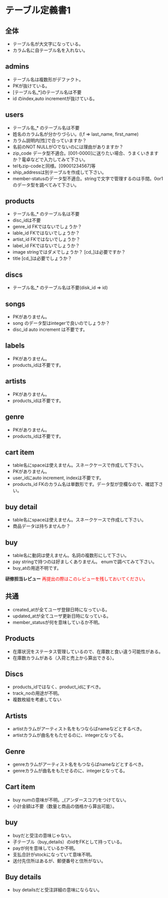 # テーブル定義書1
## 全体
- テーブル名が大文字になっている。
- カラム名に自テーブル名を入れない。

## admins
- テーブル名は複数形がデファクト。
- PKが抜けている。
- [テーブル名_*]のテーブル名は不要
- id のindex,auto incrementが抜けている。

## users
- テーブル名_* のテーブル名は不要
- 姓名のカラム名が分かりづらい。(l,f => last_name, first_name)
- カラム説明内[性]で合っていますか？
- 名前のNOT NULLが○でないのには理由がありますか？
- zip_code データ型不適合。[001-0000]に送りたい場合、うまくいきますか？電卓などで入力してみて下さい。
- telもzip-codeと同様。[09001234567]等
- ship_addressは別テーブルを作成して下さい。
- member-statusのデータ型不適合。stringで文字で管理するのは手間。0or1のデータ型を調べてみて下さい。

## products
- テーブル名_* のテーブル名は不要
- disc_idは不要
- genre_id FKではないでしょうか？
- lable_id FKではないでしょうか？
- artist_id FKではないでしょうか？
- label_id FKではないでしょうか？
- image stringではダメでしょうか？ [cd_]は必要ですか？
- title [cd_]は必要でしょうか？

## discs
- テーブル名_* のテーブル名は不要(disk_id => id)

## songs
- PKがありません。
- song のデータ型はintegerで良いのでしょうか？
- disc_id auto increment は不要です。

## labels
- PKがありません。
- products_idは不要です。

## artists
- PKがありません。
- products_idは不要です。

## genre
- PKがありません。
- products_idは不要です。

## cart item
- table名にspaceは使えません。スネークケースで作成して下さい。
- PKがありません。
- user_idにauto increment, indexは不要です。
- products_id FKのカラム名は単数形です。データ型が空欄なので、確認下さい。

## buy detail
- table名にspaceは使えません。スネークケースで作成して下さい。
- 商品データは持ちませんか？

## buy
- table名に動詞は使えません。名詞の複数形にして下さい。
- pay stringで持つのは好ましくありません。 enumで調べてみて下さい。
- buy_atの用途不明です。


**研修担当レビュー**
<font color="Red">再提出の際はこのレビューを残しておいてください。</font>

## 共通
- created_atが全てユーザ登録日時になっている。
- updated_atが全てユーザ更新日時になっている。
- member_statusが何を意味しているか不明。

## Products
- 在庫状況をステータス管理しているので、在庫数と食い違う可能性がある。
- 在庫数カラムがある（入荷と売上から算出できる）。

## Discs
- products_idではなく、product_idにすべき。
- track_noの用途が不明。
- 複数枚組を考慮してない

## Artists
- artistカラムがアーティスト名をもつならばnameなどとするべき。
- artistカラムが曲名をもたせるのに、integerとなってる。

## Genre
- genreカラムがアーティスト名をもつならばnameなどとするべき。
- genreカラムが曲名をもたせるのに、integerとなってる。

## Cart item
- buy numの意味が不明。_(アンダースコア)をつけてない。
- 小計金額は不要（数量と商品の価格から算出可能）。

## buy
- buyだと受注の意味じゃない。
- 子テーブル（buy_details）のidをFKとして持っている。
- payが何を意味しているか不明。
- 支払合計がstockになっていて意味不明。
- 送付先住所はあるが、郵便番号と住所がない。

## Buy details
- buy detailsだと受注詳細の意味にならない。
